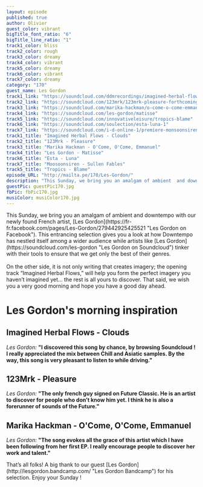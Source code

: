 ```yaml
---
layout: episode
published: true
author: Olivier
guest_color: vibrant
bigTitle_font_ratio: "6"
bigTitle_line_ratio: "1"
track1_color: bliss
track2_color: rough
track3_color: dreamy
track4_color: vibrant
track5_color: dreamy
track6_color: vibrant
track7_color: dreamy
category: "170"
guest_name: Les Gordon
track1_link: "https://soundcloud.com/ddmrecordings/imagined-herbal-flows-01-clouds-ddm-recordings"
track2_link: "https://soundcloud.com/123mrk/123mrk-pleasure-forthcoming"
track3_link: "https://soundcloud.com/marika-hackman/o-come-o-come-emmanuel"
track4_link: "https://soundcloud.com/les-gordon/matisse"
track5_link: "https://soundcloud.com/innovativeleisure/tropics-blame"
track6_link: "https://soundcloud.com/soulection/esta-luna-1"
track7_link: "https://soundcloud.com/i-d-online-1/premiere-monsoonsiren-sullen-fables-prod-galimatias"
track1_title: "Imagined Herbal Flows - Clouds"
track2_title: "123Mrk - Pleasure"
track3_title: "Marika Hackman - O'Come, O'Come, Emmanuel"
track4_title: "Les Gordon - Matisse"
track6_title: "Esta - Luna"
track7_title: "Moosoonsiren - Sullen Fables"
track5_title: "Tropics - Blame"
episode_URL: "http://mailta.pe/170/Les-Gordon/"
description: "This Sunday, we bring you an amalgam of ambient  and downtempo with our newly found French artist, Les Gordon. "
guestPic: guestPic170.jpg
fbPic: fbPic170.jpg
musiColor: musiColor170.jpg
---
```


<p id="introduction">This Sunday, we bring you an amalgam of ambient  and downtempo with our newly found French artist, [Les Gordon](https://fr-fr.facebook.com/pages/Les-Gordon/279442925425521 "Les Gordon on Facebook").
This entrancing selection gives you a look at how Downtempo has nestled itself among a wider audience while artists like [Les Gordon] (https://soundcloud.com/les-gordon "Les Gordon on Soundcloud") tinker with their tools to ensure that we get only the best of their genres. 
<br><br>
On the other side, it is not only writing that  creates imagery; the opening track “Imagined Herbal Flows,” will help you form the perfect imagery you haven’t imagined yet… the rest is all yours to discover. That said, we wish you a very good morning and hope you have a good day ahead. </p>

# Les Gordon's morning inspiration

## Imagined Herbal Flows - Clouds
_Les Gordon:_ **"**I discovered this song by chance, by browsing Soundcloud ! I really appreciated the mix between Chill and Asiatic samples. By the way, this song is very pleasant to listen to while driving.**"**
 
## 123Mrk - Pleasure
_Les Gordon:_ **"**The only french guy signed on Future Classic. He is an artist to discover for people who don’t know him yet. I think he is also a forerunner of sounds of the Future.**"**
 
## Marika Hackman - O'Come, O'Come, Emmanuel
_Les Gordon:_ **"**The song evokes all the grace of this artist which I have been following from her first EP. I really encourage people to discover her work and talent.**"** 
 
<p id="outroduction">
That’s all folks! A big thank to our guest [Les Gordon](http://lesgordon.bandcamp.com/ "Les Gordon Bandcamp") for his selection. Enjoy your Sunday !
</p>